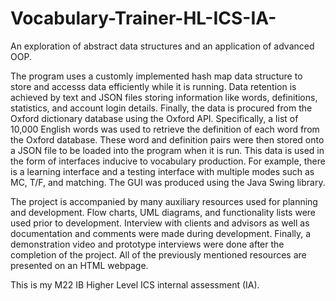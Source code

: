 # Vocabulary-Trainer-HL-ICS-IA-

An exploration of abstract data structures and an application of advanced OOP. 

The program uses a customly implemented hash map data structure to store and accesss data efficiently while it is running. Data retention is achieved by text and JSON files storing information like words, definitions, statistics, and account login details. Finally, the data is procured from the Oxford dictionary database using the Oxford API. Specifically, a list of 10,000 English words was used to retrieve the definition of each word from the Oxford database. These word and definition pairs were then stored onto a JSON file to be loaded into the program when it is run. This data is used in the form of interfaces inducive to vocabulary production. For example, there is a learning interface and a testing interface with multiple modes such as MC, T/F, and matching. The GUI was produced using the Java Swing library. 

The project is accompanied by many auxiliary resources used for planning and development. Flow charts, UML diagrams, and functionality lists were used prior to development. Interview with clients and advisors as well as documentation and comments were made during development. Finally, a demonstration video and prototype interviews were done after the completion of the project. All of the previously mentioned resources are presented on an HTML webpage. 

This is my M22 IB Higher Level ICS internal assessment (IA). 
